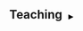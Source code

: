 <h1 id="teaching"></h1>

<h2 style="margin: 0px 0px 10px;">
    Teaching
    <button class="toggle-btn" id="toggle-icon" onclick="toggleSection('teaching-content')">▶</button>
</h2>

<div id="teaching-content" style="display:none;">
  <!-- Purdue University Section -->
  <h4 style="margin:0 10px 0;">Instructor, Purdue University</h4>
  <ul style="margin:0 0 5px;">
    <li>Microeconomics (Summer 2019), <a href="./files/pdf/TeachingEvalSU19.PDF" target="_blank">Instructor Eval 4.7/5.0</a> (Award: Krannert Certificate for Distinguished Teaching)</li>
    <li>Intro to Causal Inference (Fall 2022), Volunteer for Purdue Econ Assoc. (Undergrad Club)</li>
  </ul>

  <!-- Purdue TA Section -->
  <h4 style="margin:0 10px 0;">Teaching Assistant, Purdue University</h4>
  <ul style="margin:0 0 5px;">
    <li>Undergraduate: Principles of Economics (Fall 2017), Macroeconomics (Spring 2018), International Trade (Spring 2021, 2023), Labor Economics (Summer 2022, Spring 2023)</li>
    <li>PhD: Microeconomics II (Fall 2018)</li>
  </ul>

  <!-- Yonsei University Section -->
  <h4 style="margin:0 10px 0;">Teaching Assistant, Yonsei University</h4>
  <ul style="margin:0 0 5px;">
    <li>Undergraduate: Labor Economics (Spring 2014-2016), Microeconomics (Spring 2015-2016)</li>
    <li>Graduate: Labor Economics (Spring 2014-2016)</li>
    <li>MBA: Personnel Economics (Fall 2015-Spring 2016), Microeconomics (Spring 2015-2016)</li>
  </ul>
</div>

<!-- JavaScript to toggle the section -->
<script>
  function toggleSection(id) {
    var section = document.getElementById(id);
    var button = document.getElementById('toggle-icon');
    if (section.style.display === "none") {
      section.style.display = "block";
      button.innerHTML = "▼";  // Change to down arrow
    } else {
      section.style.display = "none";
      button.innerHTML = "▶";  // Change to right arrow
    }
  }
</script>

<!-- Optional CSS for button styling -->
<style>
  .toggle-btn {
    background: none;
    border: none;
    cursor: pointer;
    font-size: 12px;
  }
</style>